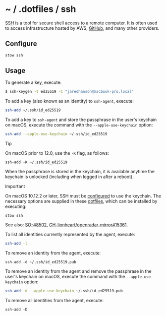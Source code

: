 # ~ / .dotfiles / ssh

[SSH](https://www.openssh.com/) is a tool for secure shell access to a remote
computer.  It is often used to access infrastructure hosted by AWS, [GitHub](https://docs.github.com/en/authentication/connecting-to-github-with-ssh),
and many other providers.

## Configure

```sh
stow ssh
```

## Usage

To generate a key, execute:

```sh
$ ssh-keygen -t ed25519 -C "jaredhanson@macbook-pro.local"
```

To add a key (also known as an identity) to `ssh-agent`, execute:

```sh
ssh-add ~/.ssh/id_ed25519
```

To add a key to `ssh-agent` and store the passphrase in the user's keychain on
macOS, execute the command with the `--apple-use-keychain` option:

```sh
ssh-add --apple-use-keychain ~/.ssh/id_ed25519
```

> [!TIP]
> On macOS prior to 12.0, use the `-K` flag, as follows:
>
> `ssh-add -K ~/.ssh/id_ed25519`

When the passphrase is stored in the keychain, it is available anytime
the keychain is unlocked (including when logged in after a reboot).

> [!IMPORTANT]
> On macOS 10.12.2 or later, SSH must be [configured](https://developer.apple.com/library/archive/technotes/tn2449/_index.html)
> to use the keychain.  The necessary options are supplied in these [dotfiles](https://github.com/jaredhanson/dotfiles/blob/master/ssh/.ssh/config),
> which can be installed by executing:
>
> `stow ssh`
>
> See also: [SO-48502](https://apple.stackexchange.com/questions/48502/how-can-i-permanently-add-my-ssh-private-key-to-keychain-so-it-is-automatically),
> [GH-lionheart/openradar-mirror#15361](https://github.com/lionheart/openradar-mirror/issues/15361).

To list all identities currently represented by the agent, execute:

```sh
ssh-add -l
```

To remove an identity from the agent, execute:

```
ssh-add -d ~/.ssh/id_ed25519.pub
```

To remove an identity from the agent and remove the passphrase in the user's
keychain on macOS, execute the command with the `--apple-use-keychain` option:

```sh
ssh-add -d --apple-use-keychain ~/.ssh/id_ed25519.pub
```

To remove all identities from the agent, execute:

```
ssh-add -D
```
